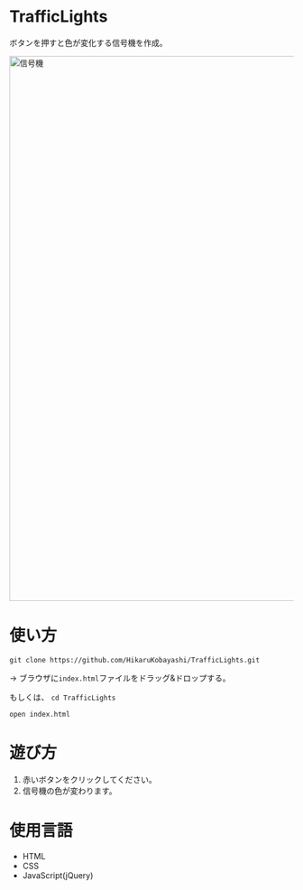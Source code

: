 # TrafficLights

ボタンを押すと色が変化する信号機を作成。

<img width="966" alt="信号機" src="https://user-images.githubusercontent.com/51415392/71316480-65917980-24b3-11ea-8cb6-483357917e85.png">

# 使い方

`git clone https://github.com/HikaruKobayashi/TrafficLights.git`

→ ブラウザに`index.html`ファイルをドラッグ&ドロップする。

もしくは、
`cd TrafficLights`

`open index.html`

# 遊び方

1. 赤いボタンをクリックしてください。
2. 信号機の色が変わります。

# 使用言語

- HTML
- CSS
- JavaScript(jQuery)
